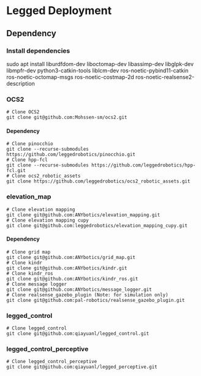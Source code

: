 # Legged Deployment


## Dependency

### Install dependencies
sudo apt install liburdfdom-dev liboctomap-dev libassimp-dev libglpk-dev libmpfr-dev python3-catkin-tools liblcm-dev ros-noetic-pybind11-catkin ros-noetic-octomap-msgs ros-noetic-costmap-2d ros-noetic-realsense2-description

### OCS2
```
# Clone OCS2
git clone git@github.com:Mohssen-sm/ocs2.git
```
#### Dependency
```
# Clone pinocchio
git clone --recurse-submodules https://github.com/leggedrobotics/pinocchio.git
# Clone hpp-fcl
git clone --recurse-submodules https://github.com/leggedrobotics/hpp-fcl.git
# Clone ocs2_robotic_assets
git clone https://github.com/leggedrobotics/ocs2_robotic_assets.git
```
### elevation_map
```
# Clone elevation mapping
git clone git@github.com:ANYbotics/elevation_mapping.git
# Clone elevation mapping cupy
git clone git@github.com:leggedrobotics/elevation_mapping_cupy.git
```
#### Dependency
```
# Clone grid map
git clone git@github.com:ANYbotics/grid_map.git
# Clone kindr
git clone git@github.com:ANYbotics/kindr.git
# Clone kindr_ros
git clone git@github.com:ANYbotics/kindr_ros.git
# Clone message logger
git clone git@github.com:ANYbotics/message_logger.git
# Clone realsense_gazebo_plugin (Note: for simulation only)
git clone git@github.com:pal-robotics/realsense_gazebo_plugin.git
```

### legged_control
```
# Clone legged_control
git clone git@github.com:qiayuanl/legged_control.git
```
### legged_control_perceptive
```
# Clone legged_control_perceptive
git clone git@github.com:qiayuanl/legged_perceptive.git
```
